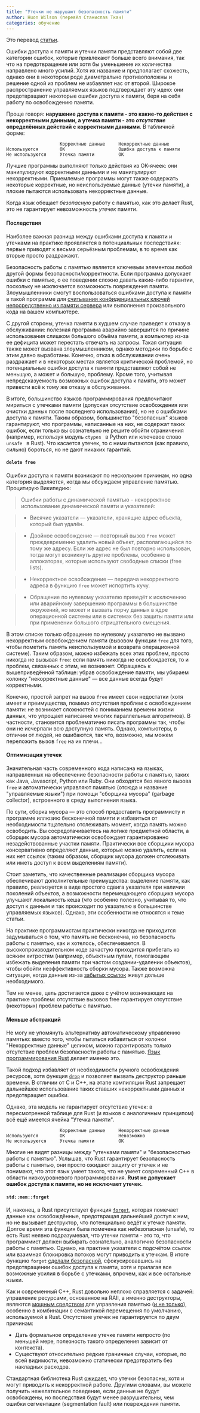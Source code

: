 ```yaml
---
title: "Утечки не нарушают безопасность памяти"
author: Huon Wilson (перевёл Станислав Ткач)
categories: обучение
---
```


Это перевод [статьи](https://huonw.github.io/blog/2016/04/memory-leaks-are-memory-safe/).

Ошибки доступа к памяти и утечки памяти представляют собой две категории ошибок, 
которые привлекают больше всего внимания, так что на предотвращение или хотя бы 
уменьшение их количества направлено много усилий. Хотя их название и предполагает 
схожесть, однако они в некотором роде диаметрально противоположны и решение одной 
из проблем не избавляет нас от второй. Широкое распространение управляемых языков 
подтверждает эту идею: они предотвращают некоторые ошибки доступа к памяти, беря 
на себя работу по освобождению памяти.

Проще говоря: **нарушение доступа к памяти - это какие-то действия с некорректными 
данными, а утечка памяти - это *отсутствие* определённых действий с корректными данными**. 
В табличной форме:

```
                    Корректные данные     Некорректные данные
Используются        OK                    Ошибка доступа к памяти
Не используются     Утечка памяти         OK
```

<cut/>

Лучшие программы выполняют только действия из ОК-ячеек: они манипулируют корректными 
данными и не манипулируют некорректными. Приемлемые программы могут также содержать 
некоторые корректные, но неиспользуемые данные (утечки памяти), а плохие пытаются 
использовать некорректные данные.

Когда язык обещает *безопасную* работу с памятью, как это делает Rust, это не гарантирует 
невозможность *утечек* памяти.

#### Последствия
Наиболее важная разница между ошибками доступа к памяти и утечками на практике проявляется 
в потенциальных последствиях: первые приводят к весьма серьёзным проблемам, в то время 
как вторые просто раздражают.

Безопасность работы с памятью является ключевым элементом любой другой формы безопасности/корректности. 
Если программа допускает ошибки с памятью, о ее поведении сложно давать какие-либо гарантии, 
поскольку не исключается возможность повреждения памяти. Злоумышленники смогут воспользоваться 
ошибками доступа к памяти в такой программе для [считывания конфиденциальных ключей непосредственно 
из памяти сервера](https://ru.wikipedia.org/wiki/Heartbleed) или выполнения произвольного кода 
на вашем компьютере.

С другой стороны, утечка памяти в худшем случае приведет к отказу в обслуживании: полезная программа 
аварийно завершится по причине использования слишком большого объёма памяти, а компьютер из-за ее 
дефицита может перестать отвечать на запросы. Такая ситуация также может вызвана злоумышленником, 
однако методики по борьбе с этим давно выработаны. Конечно, отказ в обслуживании очень раздражает и 
в некоторых местах является критической проблемой, но потенциальные ошибки доступа к памяти представляют 
собой не меньшую, а может и большую, проблему. Кроме того, учитывая непредсказуемость возможных ошибок 
доступа к памяти, это может привести всё к тому же отказу в обслуживании.

В итоге, большинство языков программирования предпочитают мириться с утечками памяти (допуская отсутствие 
освобождения или очистки данных после последнего использования), но не с ошибками доступа к памяти. 
Таким образом, большинство "безопасных" языков гарантируют, что программы, написанные на них, не содержат 
таких ошибок, если только вы сознательно не решите обойти ограничения (например, используя модуль `ctypes ` 
в Python или ключевое слово `unsafe ` в Rust). Что касается утечек, то с ними пытаются (как правило, сильно) 
бороться, но не дают никаких гарантий.

#### `delete free`
Ошибки доступа к памяти возникают по нескольким причинам, но одна категория выделяется, когда мы 
обсуждаем управление памятью. Процитирую Википедию:

> Ошибки работы с динамической памятью - некорректное использование динамической памяти и указателей:

> - Висячие указатели — указатели, хранящие адрес объекта, который был удалён.

> - Двойное освобождение — повторный вызов `free` может преждевременно удалить новый объект, располагающийся 
  по тому же адресу. Если же адрес не был повторно использован, тогда могут возникнуть другие проблемы, 
  особенно в аллокаторах, которые используют свободные списки (free lists).
  
> - Некорректное освобождение — передача некорректного адреса в функцию `free` может испортить кучу.

> - Обращение по нулевому указателю приведёт к исключению или аварийному завершению программы в большинстве 
  окружений, но может и вызвать порчу данных в ядре операционной системы или в системах без защиты памяти 
  или при применении большого отрицательного смещения.

В этом списке только обращение по нулевому указателю не вызвано некорректным освобождением памяти 
(вызовом функции `free` для того, чтобы пометить память неиспользуемой и возврата операционной системе). 
Таким образом, можно избежать всех этих проблем, просто никогда не вызывая `free`: если память никогда 
не освобождается, то и проблем, связанных с этим, не возникнет. Обращаясь к вышеприведённой таблице: 
убрав освобождение памяти, мы убираем колонку "некорректные данные" — все данные всегда будут корректными.

Конечно, простой запрет на вызов `free` имеет свои недостатки (хотя имеет и преимущества, помимо отсутствия 
проблем с освобождением памяти: не возникает сложностей с пониманием времени жизни данных, что упрощает 
написание многих параллельных алгоритмов). В частности, становится проблематично писать программы так, 
чтобы они не исчерпали всю доступную память. Однако, компьютеры, в отличии от людей, не ошибаются, 
так что, возможно, мы можем переложить вызов `free` на их плечи...

#### Оптимизация утечек
Значительная часть современного кода написана на языках, направленных на обеспечение безопасности работы 
с памятью, таких как Java, Javascript, Python или Ruby. Они обходятся без явного вызова `free` и автоматически 
управляют памятью (отсюда и название "управляемые языки") при помощи "сборщика мусора" (garbage collector), 
встроенного в среду выполнения языка.

По сути, сборка мусора — это способ предоставить программисту и программе иллюзию бесконечной памяти и 
избавиться от необходимости тщательно отслеживать момент, когда память можно освободить. Вы сосредотачиваетесь 
на логике предметной области, а сборщик мусора автоматически освобождает гарантированно незадействованные 
участки памяти. Практически все сборщики мусора консервативно определяют данные, которые можно удалить, 
если на них нет ссылок (таким образом, сборщик мусора должен отслеживать или иметь доступ к всем выделениям 
памяти).

Стоит заметить, что качественные реализации сборщика мусора обеспечивают дополнительные преимущества: 
выделение памяти, как правило, реализуется в виде простого сдвига указателя при наличии поколений объектов, 
а возможности перемещающего сборщика мусора улучшают локальность кеша (что особенно полезно, учитывая то, 
что доступ к данным и так происходит по указателю в большинстве управляемых языков). Однако, эти особенности 
не относятся к теме статьи.

На практике программистам практически никогда не приходится задумываться о том, что память не бесконечна, но 
безопасность работы с памятью, как и хотелось, обеспечивается. В высокопроизводительном коде зачастую приходится 
прибегать ко всяким хитростям (например, объектным пулам, помогающим избежать выделения памяти при частом 
создании-удалении объектов), чтобы обойти неэффективность сборки мусора. Также возможна ситуация, когда 
данные из-за [забытых ссылок](https://en.wikipedia.org/wiki/Lapsed_listener_problem) живут дольше необходимого.

Тем не менее, цель достигается даже с учётом возникающих на практике проблем: отсутствие вызовов free 
гарантирует отсутствие (некоторых) проблем работы с памятью.

#### Меньше абстракций
Не могу не упомянуть альтернативу автоматическому управлению памятью: вместо того, чтобы пытаться избавиться 
от колонки "Некорректные данные" целиком, можно гарантировать только отсутствие проблем безопасности работы 
с памятью. [Язык программирования Rust](https://www.rust-lang.org/) делает именно это.

Такой подход избавляет от необходимости ручного освобождения ресурсов, хотя функция 
[`drop`](http://doc.rust-lang.org/std/mem/fn.drop.html) и позволяет вызвать деструктор раньше времени. 
В отличии от С и С++, на этапе компиляции Rust запрещает дальнейшее использование таких ставших некорректными 
данных и предотвращает ошибки.

Однако, эта модель не гарантирует отсутствие утечек: в пересмотренной таблице для Rust (и языков с 
аналогичным принципом) всё ещё имеется ячейка "Утечка памяти".

```
                    Корректные данные     Некорректные данные
Используются        OK                    Невозможно
Не используются     Утечка памяти         OK
```

Многие не видят разницы между "утечками памяти" и "безопасностью работы с памятью". Услышав, что 
Rust гарантирует безопасность работы с памятью, они просто ожидают защиту от утечек и не понимают, 
что этот язык умеет такого, что не умеет современный С++ в области низкоуровневого программирования. 
**Rust не допускает ошибок доступа к памяти, но не исключает утечек.**

#### `std::mem::forget`
И, наконец, в Rust присутствует функция [`forget`](https://doc.rust-lang.org/std/mem/fn.forget.html), 
которая помечает данные как освобождённые, предотвращая дальнейший доступ к ним, но не вызывает деструктор, 
что потенциально ведёт к утечке памяти. Долгое время эта функция была помечена как небезопасная (unsafe), 
то есть Rust неявно подразумевал, что утечки памяти - это то, что программист должен выбирать сознательно, 
аналогично безопасности работы с памятью. Однако, на практике указатели с подсчётом ссылок или взаимная 
блокировка потоков могут приводить к утечкам. В итоге функцию `forget` 
[сделали безопасной](https://github.com/rust-lang/rfcs/blob/master/text/1066-safe-mem-forget.md), 
сфокусировавшись на предотвращении ошибок доступа к памяти, хотя и прилагая все возможные усилия в борьбе 
с утечками, впрочем, как и все остальные языки.

Как и современный С++, Rust довольно неплохо справляется с задачей: управление ресурсами, основанное на 
RAII, а именно деструкторы, являются [мощным средством](http://blog.skylight.io/rust-means-never-having-to-close-a-socket/) 
для управления памятью ([и не только](http://blog.rust-lang.org/2015/04/10/Fearless-Concurrency.html#locks)), 
особенно в комбинации с семантикой перемещения по умолчанию, используемой в Rust. Отсутствие утечек не 
гарантируется по двум причинам:

- Дать формальное определение утечке памяти непросто (по меньшей мере, полезность такого 
  определения зависит от контекста).
- Существуют относительно редкие граничные случаи, которые, по всей видимости, невозможно 
  статически предотвратить без накладных расходов.

Стандартная библиотека Rust [ожидает](https://github.com/ruRust/rustonomicon/blob/master/src/leaking.md), 
что утечки безопасны, хотя и могут приводить к некорректной работе. Другими словами, вы можете получить 
нежелательное поведение, если данные не будут освобождены, но последствия будут менее разрушительны, 
чем ошибки сегментации (segmentation fault) или повреждения памяти.
